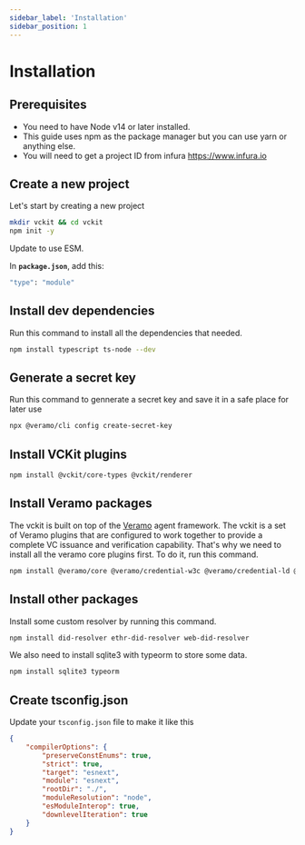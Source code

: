 ```yaml
---
sidebar_label: 'Installation'
sidebar_position: 1
---
```



# Installation
## Prerequisites
* You need to have Node v14 or later installed.
* This guide uses npm as the package manager but you can use yarn or anything else.
* You will need to get a project ID from infura https://www.infura.io

## Create a new project
Let's start by creating a new project
```bash
mkdir vckit && cd vckit
npm init -y
```
Update to use ESM.

In **`package.json`**, add this:
```bash
"type": "module"
```
## Install dev dependencies
Run this command to install all the dependencies that needed.
```bash
npm install typescript ts-node --dev
```
## Generate a secret key
Run this command to gennerate a secret key and save it in a safe place for later use
```bash
npx @veramo/cli config create-secret-key
```
## Install VCKit plugins
```bash
npm install @vckit/core-types @vckit/renderer
```
## Install Veramo packages
The vckit is built on top of the [Veramo](https://veramo.io/) agent framework. The vckit is a set of Veramo plugins that are configured to work together to provide a complete VC issuance and verification capability. That's why we need to install all the veramo core plugins first. To do it, run this command.
```bash
npm install @veramo/core @veramo/credential-w3c @veramo/credential-ld @veramo/did-resolver @veramo/did-manager @veramo/key-manager @veramo/did-provider-key @veramo/did-provider-pkh @veramo/did-provider-jwk @veramo/did-provider-ethr @veramo/did-provider-web @veramo/kms-local did-resolver @veramo/kms-web3 @veramo/data-store
```

## Install other packages
Install some custom resolver by running this command.
```bash
npm install did-resolver ethr-did-resolver web-did-resolver
```
We also need to install sqlite3 with typeorm to store some data.
```bash
npm install sqlite3 typeorm  
```
## Create tsconfig.json
Update your `tsconfig.json` file to make it like this
```json
{
    "compilerOptions": {
        "preserveConstEnums": true,
        "strict": true,
        "target": "esnext",
        "module": "esnext",
        "rootDir": "./",
        "moduleResolution": "node",
        "esModuleInterop": true,
        "downlevelIteration": true
    }
}
```



